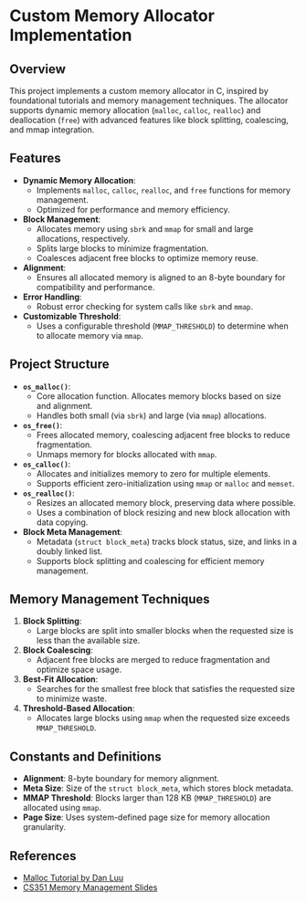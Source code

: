 # Custom Memory Allocator Implementation

## Overview

This project implements a custom memory allocator in C, inspired by foundational tutorials and memory management techniques. The allocator supports dynamic memory allocation (`malloc`, `calloc`, `realloc`) and deallocation (`free`) with advanced features like block splitting, coalescing, and mmap integration.

## Features

- **Dynamic Memory Allocation**:
  - Implements `malloc`, `calloc`, `realloc`, and `free` functions for memory management.
  - Optimized for performance and memory efficiency.
- **Block Management**:
  - Allocates memory using `sbrk` and `mmap` for small and large allocations, respectively.
  - Splits large blocks to minimize fragmentation.
  - Coalesces adjacent free blocks to optimize memory reuse.
- **Alignment**:
  - Ensures all allocated memory is aligned to an 8-byte boundary for compatibility and performance.
- **Error Handling**:
  - Robust error checking for system calls like `sbrk` and `mmap`.
- **Customizable Threshold**:
  - Uses a configurable threshold (`MMAP_THRESHOLD`) to determine when to allocate memory via `mmap`.

## Project Structure

- **`os_malloc()`**:
  - Core allocation function. Allocates memory blocks based on size and alignment.
  - Handles both small (via `sbrk`) and large (via `mmap`) allocations.
- **`os_free()`**:
  - Frees allocated memory, coalescing adjacent free blocks to reduce fragmentation.
  - Unmaps memory for blocks allocated with `mmap`.
- **`os_calloc()`**:
  - Allocates and initializes memory to zero for multiple elements.
  - Supports efficient zero-initialization using `mmap` or `malloc` and `memset`.
- **`os_realloc()`**:
  - Resizes an allocated memory block, preserving data where possible.
  - Uses a combination of block resizing and new block allocation with data copying.
- **Block Meta Management**:
  - Metadata (`struct block_meta`) tracks block status, size, and links in a doubly linked list.
  - Supports block splitting and coalescing for efficient memory management.

## Memory Management Techniques

1. **Block Splitting**:
   - Large blocks are split into smaller blocks when the requested size is less than the available size.
2. **Block Coalescing**:
   - Adjacent free blocks are merged to reduce fragmentation and optimize space usage.
3. **Best-Fit Allocation**:
   - Searches for the smallest free block that satisfies the requested size to minimize waste.
4. **Threshold-Based Allocation**:
   - Allocates large blocks using `mmap` when the requested size exceeds `MMAP_THRESHOLD`.

## Constants and Definitions

- **Alignment**: 8-byte boundary for memory alignment.
- **Meta Size**: Size of the `struct block_meta`, which stores block metadata.
- **MMAP Threshold**: Blocks larger than 128 KB (`MMAP_THRESHOLD`) are allocated using `mmap`.
- **Page Size**: Uses system-defined page size for memory allocation granularity.

## References

- [Malloc Tutorial by Dan Luu](https://danluu.com/malloc-tutorial/)
- [CS351 Memory Management Slides](https://moss.cs.iit.edu/cs351/slides/slides-malloc.pdf)
